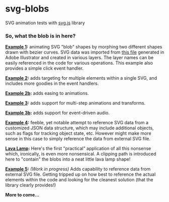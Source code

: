 # svg-blobs
SVG animation tests with <a href="http://www.dlab.nyc/testlab/svg-blobs/blob1.html" target="_blank">svg.js</a> library

### So, what the blob is in here?

**<a href="http://www.dlab.nyc/testlab/svg-blobs/blob1.html" target="_blank">Example 1</a>:** animating SVG "blob" shapes by morphing two different shapes drawn with bezier curves. SVG data was imported from <a href="http://www.dlab.nyc/testlab/svg-blobs/img/blob1.svg" target="_blank">this file</a> generated in Adobe Illustrator and created in various layers. The layer names can be easily referenced in the code for various operations. This example also provides a simple click event handler.

**<a href="http://www.dlab.nyc/testlab/svg-blobs/blob2.html" target="_blank">Example 2</a>:** adds targeting for multiple elements within a single SVG, and includes more goodies in the event handlers.

**<a href="http://www.dlab.nyc/testlab/svg-blobs/blob2-easing.html" target="_blank">Example 2b</a>:** adds easing to animations.

**<a href="http://www.dlab.nyc/testlab/svg-blobs/blob3.html" target="_blank">Example 3</a>:** adds support for multi-step animations and transforms.

**<a href="http://www.dlab.nyc/testlab/svg-blobs/blob3-audio.html" target="_blank">Example 3b</a>:** adds support for event-driven audio.

**<a href="http://www.dlab.nyc/testlab/svg-blobs/blob4.html" target="_blank">Example 4</a>:** feeble, yet notable attempt to reference SVG data from a customized JSON data structure, which may include additional objects, such as flags for tracking object state, etc. However might make more sense in this case to simply reference the data from external SVG file.

**<a href="http://www.dlab.nyc/testlab/svg-blobs/lavalamp.html" target="_blank">Lava Lamp</a>:** Here's the first "practical" application of all this nonsense which, ironically, is even more nonsensical. A clipping path is introduced here to "contain" the blobs into a neat little lava lamp shape!

**<a href="http://www.dlab.nyc/testlab/svg-blobs/blob5.html" target="_blank">Example 5</a>:** *(Work in progress)* Adds capability to reference data from external SVG file. Getting tripped up on how best to reference the actual elements within the code and looking for the cleanest solution (that the library clearly provides!) 

**More to come...**

